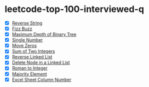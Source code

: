 # leetcode-top-100-interviewed-q
* [x] [Reverse String](./reverseString.js)
* [x] [Fizz Buzz](./fizzBuzz.js)
* [x] [Maximum Depth of Binary Tree](./maxDepth.js)
* [x] [Single Number](./singleNumber.js)
* [x] [Move Zeros](./moveZeros.js)
* [x] [Sum of Two Integers](./getSum.js)
* [x] [Reverse Linked List](./reverseList.js)
* [x] [Delete Node in a Linked List](./deleteNode.js)
* [x] [Roman to Integer](./romanToInt.js)
* [x] [Majority Element](./majorityElement.js)
* [x] [Excel Sheet Column Number](./titleToNumber.js)
